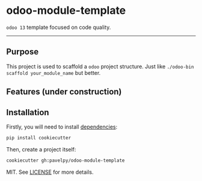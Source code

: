 # odoo-module-template

`odoo 13` template focused on code quality.

---

## Purpose

This project is used to scaffold a `odoo` project structure.
Just like `./odoo-bin scaffold your_module_name` but better.

## Features (under construction)

## Installation

Firstly, you will need to install [dependencies](https://cookiecutter.readthedocs.io/en/latest/):

```bash
pip install cookiecutter
```

Then, create a project itself:

```bash
cookiecutter gh:pavelpy/odoo-module-template
```

MIT. See [LICENSE](https://github.com/pavepy/odoo-module-template/blob/master/LICENSE) for more details.
